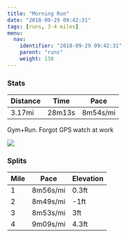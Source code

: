 ```yaml
---
title: "Morning Run"
date: "2018-09-29 09:42:31"
tags: [runs, 3-4 miles]
menu:
  nav:
    identifier: "2018-09-29 09:42:31"
    parent: "runs"
    weight: 130
---
```


### Stats

| Distance | Time | Pace |
|----------|------|------|
|3.17mi|28m13s|8m54s/mi|

Gym+Run. Forgot GPS watch at work

<img src='https://maps.googleapis.com/maps/api/staticmap?maptype=roadmap&path=enc:ixjeIdgyL`AgB_B}ArDxHhAbLbCxGtJzFxGjLzIrW`Gzf@o@qBl@dYmAbh@rA{Xw@_h@B`Cb@}@sGmf@wFsSqJiPaFgAuDyEuBsG]iKqCwG&key=AIzaSyAfqMeaZ1CCJFGP5cWud__oZnT_Pybg-1M&size=800x800&markers=color:yellow|label:S|53.47221,-2.26435&markers=color:green|label:F|53.47216,-2.2634199999999995'>

### Splits

| Mile | Pace | Elevation |
|------|------|-----------|
|1|8m56s/mi|0.3ft|
|2|8m49s/mi|-1ft|
|3|8m53s/mi|3ft|
|4|9m09s/mi|4.3ft|

